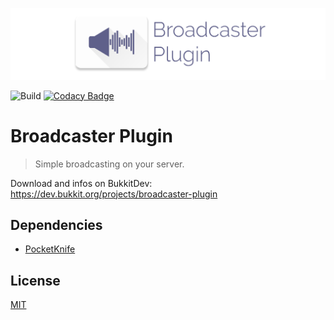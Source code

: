 ![Logo](logo.png)

![Build](https://github.com/axelrindle/Broadcaster-Plugin/workflows/Build/badge.svg)
[![Codacy Badge](https://api.codacy.com/project/badge/Grade/7a35936d4add49e8b636c9a2140e8561)](https://www.codacy.com/app/axel.rindle/Broadcaster-Plugin?utm_source=github.com&amp;utm_medium=referral&amp;utm_content=axelrindle/Broadcaster-Plugin&amp;utm_campaign=Badge_Grade)

# Broadcaster Plugin

> Simple broadcasting on your server.

Download and infos on BukkitDev:
https://dev.bukkit.org/projects/broadcaster-plugin

## Dependencies
- [PocketKnife](https://github.com/axelrindle/PocketKnife/)

## License
[MIT](LICENSE)
